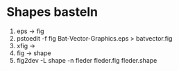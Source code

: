 # Shapes basteln

1. eps -> fig
2. pstoedit -f fig Bat-Vector-Graphics.eps > batvector.fig
3. xfig ->
4. fig -> shape
5. fig2dev -L shape -n fleder fleder.fig fleder.shape
